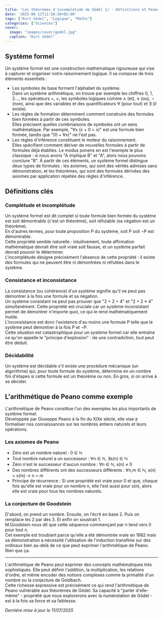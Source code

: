 ```yaml
---
title: "Les théorèmes d'incomplétude de Gödel 1/ - Définitions et Peano"
date: '2025-06-11T11:58:30+02:00'
tags: ["Kurt Gödel", "Logique", "Maths"]
categories: ["Sciences"]
cover:
  image: "images/cover/godel.jpg"
  caption: "Kurt Gödel"
---
```


## Système formel
Un système formel est une construction mathématique rigoureuse qui vise à capturer et organiser notre raisonnement logique. Il se compose de trois éléments essentiels :
- Les symboles de base forment l'alphabet du système. <br>
Dans un système arithmétique, on trouve par exemple les chiffres 0, 1, 2..., les opérateurs +, ×, les symboles logiques comme ∧ (et), ∨ (ou), ¬ (non), ainsi que des variables et des quantificateurs ∀ (pour tout) et ∃ (il existe). <br>
- Les règles de formation déterminent comment construire des formules bien formées à partir de ces symboles. <br>
Elles précisent quelles combinaisons de symboles ont un sens mathématique. Par exemple, "∀x (x + 0 = x)" est une formule bien formée, tandis que ")0 + ∀x(" ne l'est pas.
- Les règles d'inférence constituent le moteur du raisonnement. <br>
Elles spécifient comment dériver de nouvelles formules à partir de formules déjà établies. Le modus ponens en est l'exemple le plus classique : si nous avons "A implique B" et "A", alors nous pouvons conclure "B".
À partir de ces éléments, un système formel distingue deux types de formules : les axiomes, qui sont des vérités admises sans démonstration, et les théorèmes, qui sont des formules dérivées des axiomes par application répétée des règles d'inférence.

## Définitions clés

### Complétude et incomplétude
Un système formel est dit complet si toute formule bien formée du système est soit démontrable (c'est un théorème), soit réfutable (sa négation est un théorème). <br>
En d'autres termes, pour toute proposition P du système, soit P soit ¬P est démontrable. <br>
Cette propriété semble naturelle : intuitivement, toute affirmation mathématique devrait être soit vraie soit fausse, et un système parfait devrait pouvoir le déterminer. <br>
L'incomplétude désigne précisément l'absence de cette propriété : il existe des formules qui ne peuvent être ni démontrées ni réfutées dans le système.

### Consistance et inconsistance
La consistance (ou cohérence) d'un système signifie qu'il ne peut pas démontrer à la fois une formule et sa négation. <br>
Un système consistant ne peut pas prouver que "2 + 2 = 4" et "2 + 2 ≠ 4" simultanément. Cette propriété est cruciale car un système inconsistant permet de démontrer n'importe quoi, ce qui le rend mathématiquement inutile. <br>
L'inconsistance est donc l'existence d'au moins une formule P telle que le système peut démontrer à la fois P et ¬P. <br>
Cette situation est catastrophique pour un système formel car elle entraîne ce qu'on appelle le "principe d'explosion" : de une contradiction, tout peut être déduit.

### Décidabilité
Un système est décidable s'il existe une procédure mécanique (un algorithme) qui, pour toute formule du système, détermine en un nombre fini d'étapes si cette formule est un théorème ou non. En gros, si on arrive à se décider. <br>


## L'arithmétique de Peano comme exemple

L'arithmétique de Peano constitue l'un des exemples les plus importants de système formel. <br>
Développée par Giuseppe Peano à la fin du XIXe siècle, elle vise à formaliser nos connaissances sur les nombres entiers naturels et leurs opérations.

### Les axiomes de Peano
- Zéro est un nombre naturel : 0 ∈ ℕ
- Tout nombre naturel a un successeur : ∀n ∈ ℕ, ∃s(n) ∈ ℕ
- Zéro n'est le successeur d'aucun nombre : ∀n ∈ ℕ, s(n) ≠ 0
- Des nombres différents ont des successeurs différents : ∀n,m ∈ ℕ, s(n) = s(m) → n = m
- Principe de récurrence : Si une propriété est vraie pour 0 et que, chaque fois qu'elle est vraie pour un nombre n, elle l'est aussi pour s(n), alors elle est vraie pour tous les nombres naturels.

### La conjecture de Goodstein
D'abord, on prend un nombre. Ensuite, on l'écrit en base 2. Puis on remplace les 2 par des 3. Et enfin on soustrait 1. <br>
M.Goodstein nous dit que cette séquence commençant par n tend vers 0 pour tout n. <br>
Cet exemple est troublant parce qu'elle a été démontrée vraie en 1982 mais sa démonstration a nécessité l'utilisation de l'induction transfinie sur des ordinaux bien au-delà de ce que peut exprimer l'arithmétique de Peano. <br>
Rien que ça.

---

L'arithmétique de Peano peut exprimer des concepts mathématiques très sophistiqués.
Elle peut définir l'addition, la multiplication, les relations d'ordre, et même encoder des notions complexes comme la primalité d'un nombre ou la conjecture de Goldbach. <br>
Cette richesse expressive est précisément ce qui rend l'arithmétique de Peano vulnérable aux théorèmes de Gödel. Sa capacité à "parler d'elle-même" - propriété que nous explorerons avec la numérotation de Gödel - est à la fois sa force et sa faiblesse. <br>

*Dernière mise à jour le 11/07/2025*

